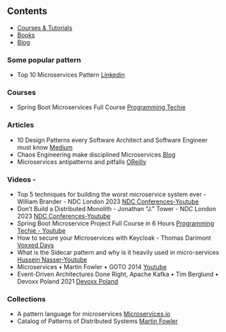 ## Contents

- [Courses & Tutorials](#courses-$-tutorials)
- [Books](books)
- [Blog](#blog)

### Some popular pattern

- Top 10 Microservices Pattern [Linkedin](https://www.linkedin.com/feed/update/urn:li:activity:7062074241856200705/)

### Courses

- Spring Boot Microservices Full Course [Programming Techie](https://youtube.com/playlist?list=PLSVW22jAG8pBnhAdq9S8BpLnZ0_jVBj0c&si=5T_IjMhRSKHsQinm)

### Articles

- 10 Design Patterns every Software Architect and Software Engineer must know [Medium](https://ravindraelicherla.medium.com/10-design-patterns-every-software-architect-must-know-b33237bc01c2)
- Chaos Engineering make disciplined Microservices [Blog](https://javaonfly.blogspot.com/2021/05/chaos-engineering-make-disciplined.html)
- Microservices antipatterns and pitfalls [OReilly](https://www.oreilly.com/content/microservices-antipatterns-and-pitfalls/)

### Videos - 
- Top 5 techniques for building the worst microservice system ever - William Brander - NDC London 2023 [NDC Conferences-Youtube](https://youtu.be/88_LUw1Wwe4?si=YgIR6qiqynaOUGef)
- Don’t Build a Distributed Monolith - Jonathan "J." Tower - NDC London 2023 [NDC Conferences-Youtube](https://youtu.be/p2GlRToY5HI?si=5EnCfCxiXeGPIyIT)
- Spring Boot Microservice Project Full Course in 6 Hours [Programming Techie - Youtube](https://youtu.be/mPPhcU7oWDU?si=6uI4BJCb2lWbqHH6)
- How to secure your Microservices with Keycloak - Thomas Darimont [Voxxed Days](https://youtu.be/FyVHNJNriUQ?si=WNkHXdF0A7Uk7URo)
- What is the Sidecar pattern and why is it heavily used in micro-services [Hussein Nasser-Youtube](https://youtu.be/zcJWvhzkPsw?si=xievoNDd3Zx3rMPy)
- Microservices • Martin Fowler • GOTO 2014 [Youtube](https://youtu.be/wgdBVIX9ifA?si=yb06ztilC35rFMfA)
- Event-Driven Architectures Done Right, Apache Kafka • Tim Berglund • Devoxx Poland 2021 [Devoxx Poland](https://youtu.be/A_mstzRGfIE?si=lY-6eR013WOGJeQt)


### Collections
- A pattern language for microservices [Microservices.io](https://microservices.io/patterns/)
- Catalog of Patterns of Distributed Systems [Martin Fowler](https://martinfowler.com/articles/patterns-of-distributed-systems/)